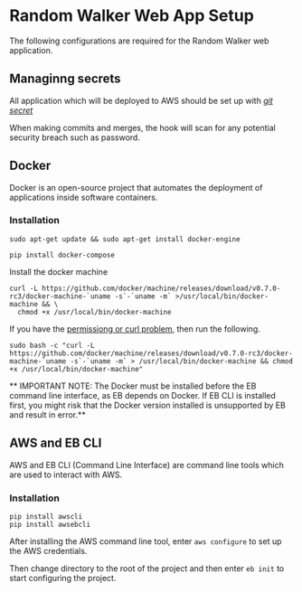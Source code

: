 # Random Walker Web App Setup

The following configurations are required for the Random Walker web application.

## Managinng secrets

All application which will be deployed to AWS should be set up with
[*git secret*](https://github.com/awslabs/git-secrets)

When making commits and merges, the hook will scan for any potential
security breach such as password.

## Docker

Docker is an open-source project that automates the deployment of applications
inside software containers.

### Installation

```
sudo apt-get update && sudo apt-get install docker-engine
```

```
pip install docker-compose
```

Install the docker machine
```
curl -L https://github.com/docker/machine/releases/download/v0.7.0-rc3/docker-machine-`uname -s`-`uname -m` >/usr/local/bin/docker-machine && \
  chmod +x /usr/local/bin/docker-machine
```

If you have the [permissiong or curl
problem](https://forums.docker.com/t/permission-denied-when-trying-to-install-compose-on-ubuntu/1034/5),
then run the following.

```
sudo bash -c "curl -L https://github.com/docker/machine/releases/download/v0.7.0-rc3/docker-machine-`uname -s`-`uname -m` > /usr/local/bin/docker-machine && chmod +x /usr/local/bin/docker-machine"
```

** IMPORTANT NOTE: The Docker must be installed before the EB command line
   interface, as EB depends on Docker. If EB CLI is installed first, you might
   risk that the Docker version installed is unsupported by EB and result in
   error.**

## AWS and EB CLI

AWS and EB CLI (Command Line Interface) are command line tools which are used to
interact with AWS.

### Installation
```
pip install awscli
pip install awsebcli
```

After installing the AWS command line tool, enter `aws configure` to set up the
AWS credentials.

Then change directory to the root of the project and then enter `eb init` to
start configuring the project.
